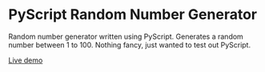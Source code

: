 # PyScript Random Number Generator
Random number generator written using PyScript. Generates a random number between 1 to 100. Nothing fancy, just wanted to test out PyScript.

[Live demo](https://infinitepower18.github.io/randomnumber-pyscript/)
